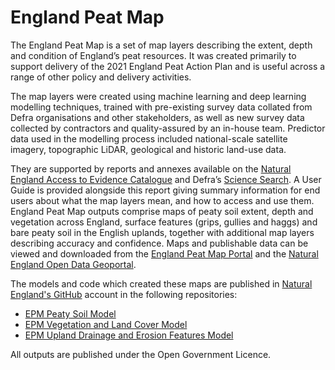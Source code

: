 # England Peat Map
The England Peat Map is a set of map layers describing the extent, depth and condition of England’s peat resources. It was created primarily to support delivery of the 2021 England Peat Action Plan and is useful across a range of other policy and delivery activities.   

The map layers were created using machine learning and deep learning modelling techniques, trained with pre-existing survey data collated from Defra organisations and other stakeholders, as well as new survey data collected by contractors and quality-assured by an in-house team. Predictor data used in the modelling process included national-scale satellite imagery, topographic LiDAR, geological and historic land-use data.  

They are supported by reports and annexes available on the [Natural England Access to Evidence Catalogue](https://publications.naturalengland.org.uk/) and Defra’s [Science Search](https://sciencesearch.defra.gov.uk/). A User Guide is provided alongside this report giving summary information for end users about what the map layers mean, and how to access and use them.  England Peat Map outputs comprise maps of peaty soil extent, depth and vegetation across England, surface features (grips, gullies and haggs) and bare peaty soil in the English uplands, together with additional map layers describing accuracy and confidence. Maps and publishable data can be viewed and downloaded from the [England Peat Map Portal](https://england-peat-map-portal-ncea.hub.arcgis.com/) and the [Natural England Open Data Geoportal](https://naturalengland-defra.opendata.arcgis.com/).  

The models and code which created these maps are published in [Natural England's GitHub](www.github.com/naturalengland/epm) account in the following repositories: 
- [EPM Peaty Soil Model](www.github.com/naturalengland/EPM_peatysoil_v1)
- [EPM Vegetation and Land Cover Model](www.github.com/naturalengland/EPM_vegetation_v1)
- [EPM Upland Drainage and Erosion Features Model](www.github.com/naturalengland/EPM_drainageerosion_v1)

All outputs are published under the Open Government Licence.   
